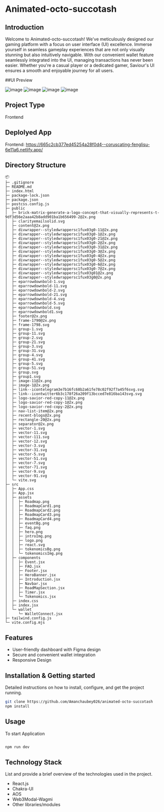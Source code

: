 # Animated-octo-succotash

## Introduction

Welcome to Animated-octo-succotash! We've meticulously designed our gaming platform with a focus on user interface (UI) excellence. Immerse yourself in seamless gameplay experiences that are not only visually stunning but also intuitively navigable. With our convenient wallet feature seamlessly integrated into the UI, managing transactions has never been easier. Whether you're a casual player or a dedicated gamer, Saviour's UI ensures a smooth and enjoyable journey for all users.

##UI Preview

![image](https://github.com/Amanchaubey026/animated-octo-succotash/assets/98681520/897a02e2-a8fd-49c4-ae18-a9ed4a75b5d0)
![image](https://github.com/Amanchaubey026/animated-octo-succotash/assets/98681520/6f604122-dd8b-4c0d-838a-b331fb9a8c11)
![image](https://github.com/Amanchaubey026/animated-octo-succotash/assets/98681520/b847ae06-1376-4236-a0d7-0ee5500e46f7)
![image](https://github.com/Amanchaubey026/animated-octo-succotash/assets/98681520/0de2469d-4ae0-42c9-bcfb-a5ffc4e86d4d)





## Project Type

Frontend

## Deplolyed App

Frontend: https://665c2cb377ed45254a28f0d4--coruscating-fenglisu-6e11a6.netlify.app/

## Directory Structure
```
📦 
├─ .gitignore
├─ README.md
├─ index.html
├─ package-lock.json
├─ package.json
├─ postcss.config.js
├─ public
│  ├─ brick-matrix-generate-a-logo-concept-that-visually-represents-t-9df3d56e2aaa42b8add901ba1b656499-2@2x.png
│  ├─ clarityemailsolid.svg
│  ├─ content@2x.png
│  ├─ divwrapper--styledwrappersc1fux03g0-11@2x.png
│  ├─ divwrapper--styledwrappersc1fux03g0-1@2x.png
│  ├─ divwrapper--styledwrappersc1fux03g0-21@2x.png
│  ├─ divwrapper--styledwrappersc1fux03g0-2@2x.png
│  ├─ divwrapper--styledwrappersc1fux03g0-31@2x.png
│  ├─ divwrapper--styledwrappersc1fux03g0-3@2x.png
│  ├─ divwrapper--styledwrappersc1fux03g0-4@2x.png
│  ├─ divwrapper--styledwrappersc1fux03g0-5@2x.png
│  ├─ divwrapper--styledwrappersc1fux03g0-6@2x.png
│  ├─ divwrapper--styledwrappersc1fux03g0-7@2x.png
│  ├─ divwrapper--styledwrappersc1fux03g01@2x.png
│  ├─ divwrapper--styledwrappersc1fux03g0@2x.png
│  ├─ eparrowdownbold-1.svg
│  ├─ eparrowdownbold-11.svg
│  ├─ eparrowdownbold-2.svg
│  ├─ eparrowdownbold-21.svg
│  ├─ eparrowdownbold-4.svg
│  ├─ eparrowdownbold-5.svg
│  ├─ eparrowdownbold.svg
│  ├─ eparrowdownbold1.svg
│  ├─ footer@2x.png
│  ├─ frame-1790@2x.png
│  ├─ frame-1798.svg
│  ├─ group-1.svg
│  ├─ group-11.svg
│  ├─ group-2.svg
│  ├─ group-21.svg
│  ├─ group-3.svg
│  ├─ group-31.svg
│  ├─ group-4.svg
│  ├─ group-41.svg
│  ├─ group-5.svg
│  ├─ group-51.svg
│  ├─ group.svg
│  ├─ group1.svg
│  ├─ image-11@2x.png
│  ├─ image-1@2x.png
│  ├─ link--icontelegram3e7b16fc68b2a61fe78c02f92f7a45f6svg.svg
│  ├─ link--icontwitter6b3c178f26a209f13bcced7e816ba143svg.svg
│  ├─ logo-savior-red-copy-11@2x.png
│  ├─ logo-savior-red-copy-1@2x.png
│  ├─ logo-savior-red-copy-2@2x.png
│  ├─ nav-list-item@2x.png
│  ├─ recent-blogs@2x.png
│  ├─ rectangle-20@2x.png
│  ├─ separator@2x.png
│  ├─ vector-1.svg
│  ├─ vector-11.svg
│  ├─ vector-111.svg
│  ├─ vector-12.svg
│  ├─ vector-3.svg
│  ├─ vector-31.svg
│  ├─ vector-5.svg
│  ├─ vector-51.svg
│  ├─ vector-7.svg
│  ├─ vector-71.svg
│  ├─ vector-9.svg
│  ├─ vector-91.svg
│  └─ vite.svg
├─ src
│  ├─ App.css
│  ├─ App.jsx
│  ├─ assets
│  │  ├─ Roadmap.png
│  │  ├─ RoadmapCard1.png
│  │  ├─ RoadmapCard2.png
│  │  ├─ RoadmapCard3.png
│  │  ├─ RoadmapCard4.png
│  │  ├─ eventBg.png
│  │  ├─ faq.png
│  │  ├─ hero.png
│  │  ├─ introImg.png
│  │  ├─ logo.png
│  │  ├─ react.svg
│  │  ├─ tokenomicsBg.png
│  │  └─ tokenomicsImg.png
│  ├─ components
│  │  ├─ Event.jsx
│  │  ├─ FAQ.jsx
│  │  ├─ Footer.jsx
│  │  ├─ HeroBanner.jsx
│  │  ├─ Introduction.jsx
│  │  ├─ Navbar.jsx
│  │  ├─ RoadMapSection.jsx
│  │  ├─ Timer.jsx
│  │  └─ Tokenomics.jsx
│  ├─ index.css
│  ├─ index.jsx
│  └─ wallet
│     └─ WalletConnect.jsx
├─ tailwind.config.js
└─ vite.config.mjs
  ```

## Features

- User-friendly dashboard with Figma design
- Secure and convenient wallet integration
- Responsive Design
  
## Installation & Getting started

Detailed instructions on how to install, configure, and get the project running.

```bash
git clone https://github.com/Amanchaubey026/animated-octo-succotash
npm install

```

## Usage

To start Application

```bash

npm run dev

```

## Technology Stack

List and provide a brief overview of the technologies used in the project.

- React.js
- Chakra-UI
- AOS
- Web3Modal-Wagmi
- Other libraries/modules


